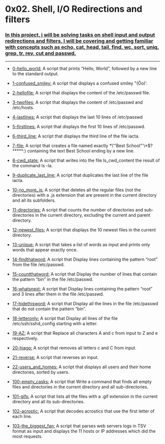 # 0x02. Shell, I/O Redirections and filters


### <u> In this project, i will be solving tasks on shell input and output redirections and filters. I will be covering and getting familiar with concepts such as echo, cat, head, tail, find, wc, sort, uniq, grep, tr, rev, cut and passwd.</u>
___


+ [0-hello_world:](https://github.com/i-am-star/alx-system_engineering-devops/blob/master/0x02-shell_redirections/0-hello_world) A script that prints “Hello, World”, followed by a new line to the standard output.


+ [1-confused_smiley:](https://github.com/i-am-star/alx-system_engineering-devops/blob/master/0x02-shell_redirections/1-confused_smiley) A script that displays a confused smiley "(Ôo)'.


+ [2-hellofile:](https://github.com/i-am-star/alx-system_engineering-devops/blob/master/0x02-shell_redirections/2-hellofile) A script that displays the content of the /etc/passwd file.


+ [3-twofiles:](https://github.com/i-am-star/alx-system_engineering-devops/blob/master/0x02-shell_redirections/3-twofiles) A script that displays the content of /etc/passwd and /etc/hosts.


+ [4-lastlines:](https://github.com/i-am-star/alx-system_engineering-devops/blob/master/0x02-shell_redirections/4-lastlines) A script that displays the last 10 lines of /etc/passwd


+ [5-firstlines:](https://github.com/i-am-star/alx-system_engineering-devops/blob/master/0x02-shell_redirections/5-firstlines) A script that displays the first 10 lines of /etc/passwd.


+ [6-third_line:](https://github.com/i-am-star/alx-system_engineering-devops/blob/master/0x02-shell_redirections/6-third_line) A script that displays the third line of the file iacta.


+ [7-file:](https://github.com/i-am-star/alx-system_engineering-devops/blob/master/0x02-shell_redirections/7-file) A script that creates a file named exactly \*\\'"Best School"\'\\*$\?\*\*\*\*\*:) containing the text Best School ending by a new line.


+ [8-cwd_state:](https://github.com/i-am-star/alx-system_engineering-devops/blob/master/0x02-shell_redirections/8-cwd_state) A script that writes into the file ls_cwd_content the result of the command ls -la.


+ [9-duplicate_last_line:](https://github.com/i-am-star/alx-system_engineering-devops/blob/master/0x02-shell_redirections/9-duplicate_last_line) A script that duplicates the last line of the file iacta.


+ [10-no_more_js:](https://github.com/i-am-star/alx-system_engineering-devops/blob/master/0x02-shell_redirections/10-no_more_js) A script that deletes all the regular files (not the directories) with a .js extension that are present in the current directory and all its subfolders.


+ [11-directories:](https://github.com/i-am-star/alx-system_engineering-devops/blob/master/0x02-shell_redirections/11-directories) A script that counts the number of directories and sub-directories in the current directory, excluding the current and parent directory.


+ [12-newest_files:](https://github.com/i-am-star/alx-system_engineering-devops/blob/master/0x02-shell_redirections/12-newest_files) A  script that displays the 10 newest files in the current directory.



+ [13-unique:](https://github.com/i-am-star/alx-system_engineering-devops/blob/master/0x02-shell_redirections/13-unique) A script that takes a list of words as input and prints only words that appear exactly once.


+ [14-findthatword:](https://github.com/i-am-star/alx-system_engineering-devops/blob/master/0x02-shell_redirections/14-findthatword) A script that Display lines containing the pattern “root” from the file /etc/passwd.


+ [15-countthatword:](https://github.com/i-am-star/alx-system_engineering-devops/blob/master/0x02-shell_redirections/15-countthatword) A script that Display the number of lines that contain the pattern “bin” in the file /etc/passwd.


+ [16-whatsnext:](https://github.com/i-am-star/alx-system_engineering-devops/blob/master/0x02-shell_redirections/16-whatsnext) A script that Display lines containing the pattern “root” and 3 lines after them in the file /etc/passwd.


+ [17-hidethisword:](https://github.com/i-am-star/alx-system_engineering-devops/blob/master/0x02-shell_redirections/17-hidethisword) A script that Display all the lines in the file /etc/passwd that do not contain the pattern “bin”.


+ [18-letteronly:](https://github.com/i-am-star/alx-system_engineering-devops/blob/master/0x02-shell_redirections/18-letteronly) A script that Display all lines of the file /etc/ssh/sshd_config starting with a letter.


+ [19-AZ:](https://github.com/i-am-star/alx-system_engineering-devops/blob/master/0x02-shell_redirections/19-AZ) A script that Replace all characters A and c from input to Z and e respectively.


+ [20-hiago:](https://github.com/i-am-star/alx-system_engineering-devops/blob/master/0x02-shell_redirections/20-hiago) A script that removes all letters c and C from input.


+ [21-reverse:](https://github.com/i-am-star/alx-system_engineering-devops/blob/master/0x02-shell_redirections/21-reverse) A script that reverses an input.


+ [22-users_and_homes:](https://github.com/i-am-star/alx-system_engineering-devops/blob/master/0x02-shell_redirections/22-users_and_homes) A script that displays all users and their home directories, sorted by users.


+ [100-empty_casks:](https://github.com/i-am-star/alx-system_engineering-devops/blob/master/0x02-shell_redirections/100-empty_casks) A script that Write a command that finds all empty files and directories in the current directory and all sub-directories.


+ [101-gifs:](https://github.com/i-am-star/alx-system_engineering-devops/blob/master/0x02-shell_redirections/101-gifs) A script that lists all the files with a .gif extension in the current directory and all its sub-directories.


+ [102-acrostic:](https://github.com/i-am-star/alx-system_engineering-devops/blob/master/0x02-shell_redirections/102-acrostic) A script that decodes acrostics that use the first letter of each line.


+ [103-the_biggest_fan:](https://github.com/i-am-star/alx-system_engineering-devops/blob/master/0x02-shell_redirections/103-the_biggest_fan) A script that parses web servers logs in TSV format as input and displays the 11 hosts or IP addresses which did the most requests.
